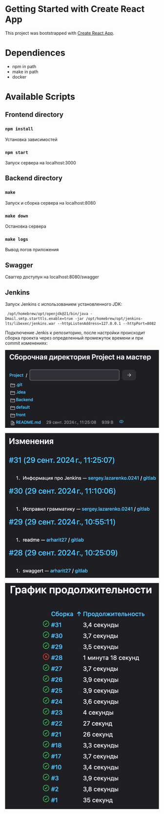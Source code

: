 # Getting Started with Create React App

This project was bootstrapped with [Create React App](https://github.com/facebook/create-react-app).

# Dependiences

- npm in path
- make in path
- docker

# Available Scripts

## Frontend directory

### `npm install`

Установка зависимостей

### `npm start`

Запуск сервера на localhost:3000

## Backend directory

### `make`

Запуск и сборка сервера на localhost:8080

### `make down`

Остановка сервера

### `make logs`

Вывод логов приложения

## Swagger

Сваггер доступун на localhost:8080/swagger


## Jenkins

Запуск  Jenkins с использованием установленного JDK:
```
 /opt/homebrew/opt/openjdk@21/bin/java -Dmail.smtp.starttls.enable=true -jar /opt/homebrew/opt/jenkins-lts/libexec/jenkins.war --httpListenAddress=127.0.0.1 --httpPort=8082
```

Подключение Jenkis к репозиторию, после настройки происходит сборка проекта через определенный промежуток времени и при commit изменениях:

![image1](./readmeImages/image1.jpg)

![image2](./readmeImages/images2.jpg)

![image3](./readmeImages/images3.jpg)